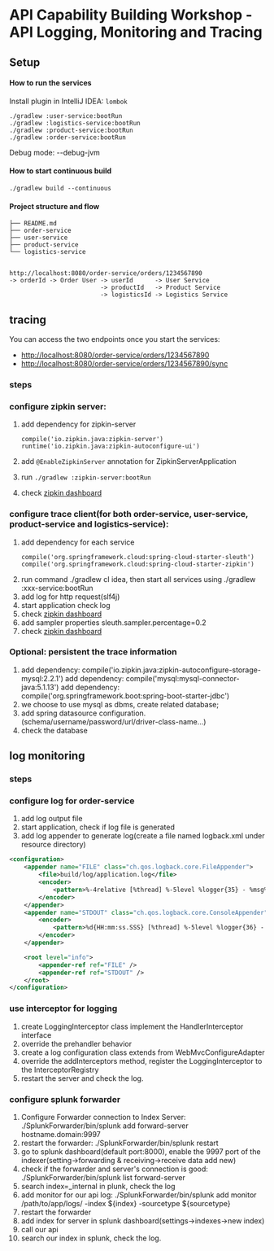 # API Capability Building Workshop - API Logging, Monitoring and Tracing

## Setup

#### How to run the services

Install plugin in IntelliJ IDEA: `lombok`

```
./gradlew :user-service:bootRun
./gradlew :logistics-service:bootRun
./gradlew :product-service:bootRun
./gradlew :order-service:bootRun
```

Debug mode: --debug-jvm

#### How to start continuous build
```
./gradlew build --continuous
```

#### Project structure and flow

```
├── README.md
├── order-service
├── user-service
├── product-service
└── logistics-service


http://localhost:8080/order-service/orders/1234567890
-> orderId -> Order User -> userId      -> User Service     
                         -> productId   -> Product Service
                         -> logisticsId -> Logistics Service

```

## tracing

You can access the two endpoints once you start the services:
- [http://localhost:8080/order-service/orders/1234567890](http://localhost:8080/order-service/orders/1234567890)
- [http://localhost:8080/order-service/orders/1234567890/sync](http://localhost:8080/order-service/orders/1234567890/sync)

### steps
### configure zipkin server:
 1. add dependency for zipkin-server
    ```
    compile('io.zipkin.java:zipkin-server')
    runtime('io.zipkin.java:zipkin-autoconfigure-ui')
    ```
    
 2. add `@EnableZipkinServer` annotation for ZipkinServerApplication
 2. run `./gradlew :zipkin-server:bootRun`
 3. check [zipkin dashboard](http://localhost:9411)
 
### configure trace client(for both order-service, user-service, product-service and logistics-service):
 1. add dependency for each service
    ```
    compile('org.springframework.cloud:spring-cloud-starter-sleuth')
    compile('org.springframework.cloud:spring-cloud-starter-zipkin')
    ``` 
 2. run command ./gradlew cI idea, then start all services using ./gradlew :xxx-service:bootRun
 3. add log for http request(slf4j)
 4. start application check log
 5. check [zipkin dashboard](http://localhost:9411)
 6. add sampler properties sleuth.sampler.percentage=0.2
 7. check [zipkin dashboard](http://localhost:9411)
 
### Optional: persistent the trace information
 1. add dependency: compile('io.zipkin.java:zipkin-autoconfigure-storage-mysql:2.2.1')
    add dependency: compile('mysql:mysql-connector-java:5.1.13')
    add dependency: compile('org.springframework.boot:spring-boot-starter-jdbc')
 2. we choose to use mysql as dbms, create related database;
 3. add spring datasource configuration.(schema/username/password/url/driver-class-name...)
 4. check the database
 
## log monitoring

### steps
### configure log for order-service
 1. add log output file
 2. start application, check if log file is generated
 3. add log appender to generate log(create a file named logback.xml under resource directory)
 ``` logback.xml
 <configuration>
     <appender name="FILE" class="ch.qos.logback.core.FileAppender">
         <file>build/log/application.log</file>
         <encoder>
             <pattern>%-4relative [%thread] %-5level %logger{35} - %msg%n</pattern>
         </encoder>
     </appender>
     <appender name="STDOUT" class="ch.qos.logback.core.ConsoleAppender">
         <encoder>
             <pattern>%d{HH:mm:ss.SSS} [%thread] %-5level %logger{36} - %msg%n</pattern>
         </encoder>
     </appender>
 
     <root level="info">
         <appender-ref ref="FILE" />
         <appender-ref ref="STDOUT" />
     </root>
 </configuration>
 ```
### use interceptor for logging
 1. create LoggingInterceptor class implement the HandlerInterceptor interface
 2. override the prehandler behavior
 3. create a log configuration class extends from WebMvcConfigureAdapter
 4. override the addInterceptors method, register the LoggingInterceptor to the InterceptorRegistry 
 5. restart the server and check the log.
 
### configure splunk forwarder
 1. Configure Forwarder connection to Index Server: ./SplunkForwarder/bin/splunk add forward-server hostname.domain:9997
 2. restart the forwarder: ./SplunkForwarder/bin/splunk restart
 3. go to splunk dashboard(default port:8000), enable the 9997 port of the indexer(setting->forwarding & receiving->receive data add new)
 4. check if the forwarder and server's connection is good: ./SplunkForwarder/bin/splunk list forward-server
 5. search index=_internal in plunk, check the log
 6. add monitor for our api log: ./SplunkForwarder/bin/splunk add monitor /path/to/app/logs/ -index ${index} -sourcetype ${sourcetype}
 7. restart the forwarder
 8. add index for server in splunk dashboard(settings->indexes->new index)
 9. call our api
 10. search our index in splunk, check the log.
